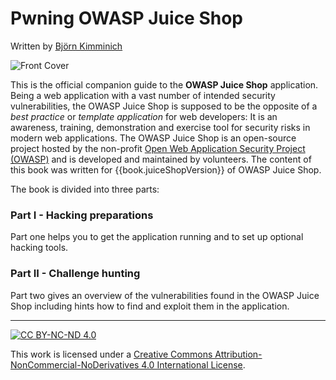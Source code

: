 # Pwning OWASP Juice Shop

Written by [Björn Kimminich](https://twitter.com/bkimminich)

![Front Cover](cover.jpg)

This is the official companion guide to the __OWASP Juice Shop__
application. Being a web application with a vast number of intended
security vulnerabilities, the OWASP Juice Shop is supposed to be the
opposite of a _best practice_ or _template application_ for web
developers: It is an awareness, training, demonstration and exercise
tool for security risks in modern web applications. The OWASP Juice Shop
is an open-source project hosted by the non-profit
[Open Web Application Security Project (OWASP)](https://owasp.org) and
is developed and maintained by volunteers. The content of this book was
written for {{book.juiceShopVersion}} of OWASP Juice Shop.

The book is divided into three parts:

### Part I - Hacking preparations

Part one helps you to get the application running and to set up optional
hacking tools.

### Part II - Challenge hunting

Part two gives an overview of the vulnerabilities found in the OWASP
Juice Shop including hints how to find and exploit them in the
application.

----

[![CC BY-NC-ND 4.0](introduction/img/cc_by-nc-nd_4.0.png)](https://creativecommons.org/licenses/by-nc-nd/4.0/)

This work is licensed under a
[Creative Commons Attribution-NonCommercial-NoDerivatives 4.0 International License](https://creativecommons.org/licenses/by-nc-nd/4.0/).
